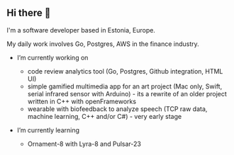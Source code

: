 ## Hi there 👋

I'm a software developer based in Estonia, Europe.

My daily work involves Go, Postgres, AWS in the finance industry.

- I’m currently working on

  - code review analytics tool (Go, Postgres, Github integration, HTML UI)
  - simple gamified multimedia app for an art project (Mac only, Swift, serial infrared sensor with Arduino) - its a rewrite of an older project written in C++ with openFrameworks
  - wearable with biofeedback to analyze speech (TCP raw data, machine learning, C++ and/or C#) - very early stage

- I’m currently learning

  - Ornament-8 with Lyra-8 and Pulsar-23
